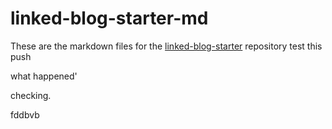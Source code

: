 # linked-blog-starter-md
These are the markdown files for the [linked-blog-starter](https://github.com/matthewwong525/linked-blog-starter) repository
test this push 

what happened'

checking. 


fddbvb